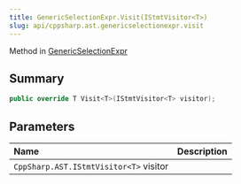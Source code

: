 ```yaml
---
title: GenericSelectionExpr.Visit(IStmtVisitor<T>)
slug: api/cppsharp.ast.genericselectionexpr.visit
---
```

Method in [GenericSelectionExpr](/api/cppsharp/ast/genericselectionexpr)

## Summary



```csharp
public override T Visit<T>(IStmtVisitor<T> visitor);
```

## Parameters

|Name|Description|
|:---|:---|
|`CppSharp.AST.IStmtVisitor<T>` visitor||

